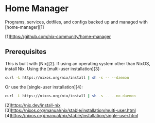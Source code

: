# Home Manager
Programs, services, dotfiles, and configs backed up and managed with [home-manager][1]

[1]https://github.com/nix-community/home-manager

## Prerequisites
This is built with [Nix][2]. If using an operating system other than NixOS, install Nix.
Using the [multi-user installation][3]:
```zsh
curl -L https://nixos.org/nix/install | sh -s -- --daemon
```

Or use the [single-user installation][4]:
```zsh
curl -L https://nixos.org/nix/install | sh -s -- --no-daemon
```

[2]https://nix.dev/install-nix
[3]https://nixos.org/manual/nix/stable/installation/multi-user.html
[4]https://nixos.org/manual/nix/stable/installation/single-user.html
